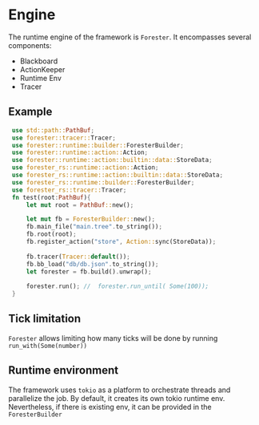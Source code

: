 # Engine

The runtime engine of the framework is `Forester`.
It encompasses several components:
- Blackboard
- ActionKeeper
- Runtime Env
- Tracer


## Example

```rust
 use std::path::PathBuf;
 use forester::tracer::Tracer;
 use forester::runtime::builder::ForesterBuilder;
 use forester::runtime::action::Action;
 use forester::runtime::action::builtin::data::StoreData;
 use forester_rs::runtime::action::Action;
 use forester_rs::runtime::action::builtin::data::StoreData;
 use forester_rs::runtime::builder::ForesterBuilder;
 use forester_rs::tracer::Tracer;
 fn test(root:PathBuf){
     let mut root = PathBuf::new();

     let mut fb = ForesterBuilder::new();
     fb.main_file("main.tree".to_string());
     fb.root(root);
     fb.register_action("store", Action::sync(StoreData));
     
     fb.tracer(Tracer::default());
     fb.bb_load("db/db.json".to_string());
     let forester = fb.build().unwrap();
     
     forester.run(); //  forester.run_until( Some(100));
 }

```

## Tick limitation

`Forester` allows limiting how many ticks will be done by running `run_with(Some(number))`

## Runtime environment
The framework uses `tokio` as a platform to orchestrate threads and parallelize the job.
By default, it creates its own tokio runtime env. 
Nevertheless, if there is existing env, it can be provided in the `ForesterBuilder` 